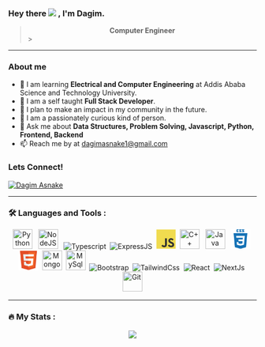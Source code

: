### Hey there <img src="https://media.giphy.com/media/hvRJCLFzcasrR4ia7z/giphy.gif" width="30px"/> , I'm Dagim.

> **<div align="center">Computer Engineer</div>** > <img src="https://komarev.com/ghpvc/?username=wubeZ&style=flat-square&color=blue" alt=""/>

<hr>

### About me

- 🌱 I am learning **Electrical and Computer Engineering** at Addis Ababa Science and Technology University.
- 🌱 I am a self taught **Full Stack Developer**.
- 🎯 I plan to make an impact in my community in the future.
- 💯️ I am a passionately curious kind of person.
- 💬 Ask me about **Data Structures, Problem Solving, Javascript, Python, Frontend, Backend**
- 📫 Reach me by at dagimasnake1@gmail.com

<h3> Lets Connect!</h3>
<p align="left">
<a href="https://www.linkedin.com/in/dagim-asnake-088302185" target="blank"><img align="center" src="https://cdn.jsdelivr.net/gh/devicons/devicon/icons/linkedin/linkedin-original.svg" title="Linkedin" alt="Dagim Asnake" height="30" width="40" /></a>
</p>
<hr>  
  
### :hammer_and_wrench: Languages and Tools :
<div align="center">
  <img src="https://cdn.jsdelivr.net/gh/devicons/devicon/icons/python/python-original.svg" title="Python" **alt="Python" width = "40" height = "40" /> &nbsp;
  <img src="https://cdn.jsdelivr.net/gh/devicons/devicon/icons/nodejs/nodejs-original.svg" title="NodeJS" **alt="NodeJS" width = "40" height = "40" /> &nbsp;
  <img src="https://cdn.jsdelivr.net/gh/devicons/devicon/icons/typescript/typescript-original.svg" title="Typescript" **alt="Typescript" width:"40" height= "40"/>&nbsp;        
  <img src="https://cdn.jsdelivr.net/gh/devicons/devicon/icons/express/express-original-wordmark.svg" title="ExpressJS" **alt="ExpressJS" width:"40" height= "40"/>&nbsp;
  <img src="https://github.com/devicons/devicon/blob/master/icons/javascript/javascript-original.svg" title="JavaScript" alt="JavaScript" width="40" height="40"/>&nbsp;
  <img src="https://cdn.jsdelivr.net/gh/devicons/devicon/icons/cplusplus/cplusplus-original.svg" 
    title="C++" **alt="C++" width = "40" height = "40" /> &nbsp;
  <img src="https://cdn.jsdelivr.net/gh/devicons/devicon/icons/java/java-original.svg"  title="Java" **alt="Java" width = "40" height = "40" /> &nbsp;
  <img src="https://github.com/devicons/devicon/blob/master/icons/css3/css3-plain-wordmark.svg"  title="CSS3" alt="CSS" width="40" height="40"/>&nbsp;
  <img src="https://github.com/devicons/devicon/blob/master/icons/html5/html5-original.svg" title="HTML5" alt="HTML" width="40" height="40"/>&nbsp;
  <img src="https://cdn.jsdelivr.net/gh/devicons/devicon/icons/mongodb/mongodb-plain-wordmark.svg" title="MongoDB" **alt="MongoDB" width="40" height="40"/>&nbsp;
  <img src="https://cdn.jsdelivr.net/gh/devicons/devicon/icons/mysql/mysql-original.svg" title="MySql" **alt="MySql" width="40" height="40"/>&nbsp;   
  <img src="https://cdn.jsdelivr.net/gh/devicons/devicon/icons/bootstrap/bootstrap-original.svg" title="Bootstrap" alt="Bootstrap" width="40" height="40"/>&nbsp;
  <img src="https://cdn.jsdelivr.net/gh/devicons/devicon/icons/tailwindcss/tailwindcss-plain.svg"
  title="TailwindCss" alt="TailwindCss" width="40" height="40"/>&nbsp;
  <img src="https://cdn.jsdelivr.net/gh/devicons/devicon/icons/react/react-original.svg" title="React" alt="React"      width="40" height="40"/>&nbsp;
  <img src="https://cdn.jsdelivr.net/gh/devicons/devicon/icons/nextjs/nextjs-original.svg" title="NextJs" alt="NextJs"    width="40" height="40"/>&nbsp;
  <img src="https://www.vectorlogo.zone/logos/git-scm/git-scm-icon.svg" title="Git" **alt="Git" width="40" height="40"/>
</div>
<hr>
  
### :fire: My Stats :
<div align="center" >
  <a  href="https://github.com/DagimAsnake">
    <img align="center" src="https://github-readme-stats.vercel.app/api?username=DagimAsnake&theme=blue-green" />
  </a>
</div>
